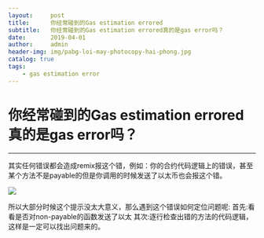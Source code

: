 ```yaml
---
layout:     post
title:      你经常碰到的Gas estimation errored
subtitle:   你经常碰到的Gas estimation errored真的是gas error吗？
date:       2019-04-01
author:     admin
header-img: img/pabg-loi-may-photocopy-hai-phong.jpg
catalog: true
tags:
    - gas estimation error
---
```


# 你经常碰到的Gas estimation errored真的是gas error吗？

------

其实任何错误都会造成remix报这个错，例如：你的合约代码逻辑上的错误，甚至某个方法不是payable的但是你调用的时候发送了以太币也会报这个错。

![](https://www.blktime.com/img/pa-FZ2kr.png)

所以大部分时候这个提示没太大意义，那么遇到这个错误如何定位问题呢:
首先:看看是否对non-payable的函数发送了以太
其次:逐行检查出错的方法的代码逻辑，这样是一定可以找出问题来的。
